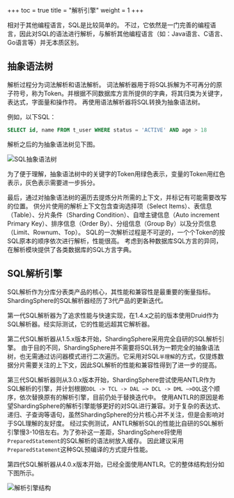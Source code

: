 +++
toc = true
title = "解析引擎"
weight = 1
+++

相对于其他编程语言，SQL是比较简单的。
不过，它依然是一门完善的编程语言，因此对SQL的语法进行解析，与解析其他编程语言（如：Java语言、C语言、Go语言等）并无本质区别。

## 抽象语法树

解析过程分为词法解析和语法解析。
词法解析器用于将SQL拆解为不可再分的原子符号，称为Token。并根据不同数据库方言所提供的字典，将其归类为关键字，表达式，字面量和操作符。
再使用语法解析器将SQL转换为抽象语法树。

例如，以下SQL：

```sql
SELECT id, name FROM t_user WHERE status = 'ACTIVE' AND age > 18
```

解析之后的为抽象语法树见下图。

![SQL抽象语法树](https://shardingsphere.apache.org/document/current/img/sharding/sql_ast.png)

为了便于理解，抽象语法树中的关键字的Token用绿色表示，变量的Token用红色表示，灰色表示需要进一步拆分。

最后，通过对抽象语法树的遍历去提炼分片所需的上下文，并标记有可能需要改写的位置。
供分片使用的解析上下文包含查询选择项（Select Items）、表信息（Table）、分片条件（Sharding Condition）、自增主键信息（Auto increment Primary Key）、排序信息（Order By）、分组信息（Group By）以及分页信息（Limit、Rownum、Top）。
SQL的一次解析过程是不可逆的，一个个Token的按SQL原本的顺序依次进行解析，性能很高。
考虑到各种数据库SQL方言的异同，在解析模块提供了各类数据库的SQL方言字典。

## SQL解析引擎

SQL解析作为分库分表类产品的核心，其性能和兼容性是最重要的衡量指标。
ShardingSphere的SQL解析器经历了3代产品的更新迭代。

第一代SQL解析器为了追求性能与快速实现，在1.4.x之前的版本使用Druid作为SQL解析器。经实际测试，它的性能远超其它解析器。

第二代SQL解析器从1.5.x版本开始，ShardingSphere采用完全自研的SQL解析引擎。
由于目的不同，ShardingSphere并不需要将SQL转为一颗完全的抽象语法树，也无需通过访问器模式进行二次遍历。它采用对SQL`半理解`的方式，仅提炼数据分片需要关注的上下文，因此SQL解析的性能和兼容性得到了进一步的提高。

第三代SQL解析器则从3.0.x版本开始，ShardingSphere尝试使用ANTLR作为SQL解析的引擎，并计划根据`DDL -> TCL -> DAL –> DCL -> DML –>DQL`这个顺序，依次替换原有的解析引擎，目前仍处于替换迭代中。
使用ANTLR的原因是希望ShardingSphere的解析引擎能够更好的对SQL进行兼容。对于复杂的表达式、递归、子查询等语句，虽然ShardingSphere的分片核心并不关注，但是会影响对于SQL理解的友好度。
经过实例测试，ANTLR解析SQL的性能比自研的SQL解析引擎慢3-10倍左右。为了弥补这一差距，ShardingSphere将使用`PreparedStatement`的SQL解析的语法树放入缓存。
因此建议采用`PreparedStatement`这种SQL预编译的方式提升性能。

第四代SQL解析器从4.0.x版本开始，已经全面使用ANTLR。它的整体结构划分如下图所示。

![解析引擎结构](https://shardingsphere.apache.org/document/current/img/sharding/parsing_architecture_cn.png)
